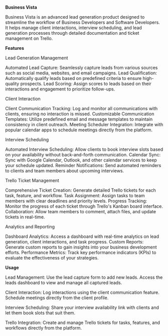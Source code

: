 **Business Vista**

Business Vista is an advanced lead generation product designed to streamline the workflow of Business Developers and Software Developers. It helps manage client interactions, interview scheduling, and lead generation processes through detailed documentation and ticket management on Trello.

**Features**

Lead Generation Management

Automated Lead Capture: Seamlessly capture leads from various sources such as social media, websites, and email campaigns.
Lead Qualification: Automatically qualify leads based on predefined criteria to ensure high-quality prospects.
Lead Scoring: Assign scores to leads based on their interactions and engagement to prioritize follow-ups.

Client Interaction

Client Communication Tracking: Log and monitor all communications with clients, ensuring no interaction is missed.
Customizable Communication Templates: Utilize predefined email and message templates to maintain consistency in client outreach.
Meeting Scheduler Integration: Integrate with popular calendar apps to schedule meetings directly from the platform.

Interview Scheduling

Automated Interview Scheduling: Allow clients to book interview slots based on your availability without back-and-forth communication.
Calendar Sync: Sync with Google Calendar, Outlook, and other calendar services to keep your schedule updated.
Reminder Notifications: Send automated reminders to clients and team members about upcoming interviews.

Trello Ticket Management

Comprehensive Ticket Creation: Generate detailed Trello tickets for each task, feature, and workflow.
Task Assignment: Assign tasks to team members with clear deadlines and priority levels.
Progress Tracking: Monitor the progress of each ticket through Trello's Kanban board interface.
Collaboration: Allow team members to comment, attach files, and update tickets in real-time.

Analytics and Reporting

Dashboard Analytics: Access a dashboard with real-time analytics on lead generation, client interactions, and task progress.
Custom Reports: Generate custom reports to gain insights into your business development efforts.
Performance Metrics: Track key performance indicators (KPIs) to evaluate the effectiveness of your strategies.



**Usage**

Lead Management:
Use the lead capture form to add new leads. Access the leads dashboard to view and manage all captured leads.


Client Interaction:
Log interactions using the client communication feature. Schedule meetings directly from the client profile.


Interview Scheduling:
Share your interview availability link with clients and let them book slots that suit them.


Trello Integration:
Create and manage Trello tickets for tasks, features, and workflows directly from the platform.
